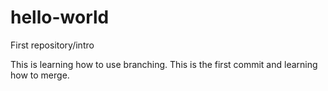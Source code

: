 # hello-world
First repository/intro


This is learning how to use branching. This is the first commit and learning how to merge.
